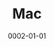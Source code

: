 ---
title: Mac
date: 0002-01-01
ico: mdi:apple
color:
  title: gray
  shade: 300
hardware:
  - type: Laptop
    name: MacBook › Pro
    sub:
      - 2021
      - M1 Pro
      - 14"
      - 8-core
    link: https://amazon.com/dp/B09JQL8KP9?tag=qrayg-20
  - type: Dock
    name: CalDigit › TS4
    sub:
      - Thunderbolt 4
    link: https://amazon.com/dp/B09GK8LBWS?tag=qrayg-20
  # - type: Dock
  #   name: Brydge › Stone Pro
  #   sub:
  #     - Thunderbolt 3
  #   link: https://amazon.com/dp/B08G9WDH6B?tag=qrayg-20
  - type: Hub
    name: Sabrent › USB
    sub:
      - 16 Ports
      - 90 Watts
    link: https://amazon.com/dp/B07KHRLSTT?tag=qrayg-20
  # - type: Hub
  #   name: Satechi › Stand
  #   sub:
  #     - 3x USB3
  #     - 1x USBC
  #     - SD/microSD
  #   link: https://amazon.com/dp/B07GX1WW47?tag=qrayg-20
  - type: Ext SSD
    name: Samsung › T7
    sub:
      - 2TB
      - 500GB
    link: https://amazon.com/dp/B0874XN4D8?tag=qrayg-20
---